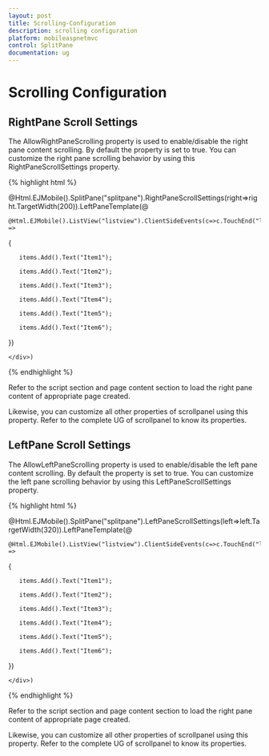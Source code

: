 ```yaml
---
layout: post
title: Scrolling-Configuration
description: scrolling configuration
platform: mobileaspnetmvc
control: SplitPane
documentation: ug
---
```


# Scrolling Configuration

## RightPane Scroll Settings

The AllowRightPaneScrolling property is used to enable/disable the right pane content scrolling. By default the property is set to true. You can customize the right pane scrolling behavior by using this RightPaneScrollSettings property. 

{% highlight html %}

@Html.EJMobile().SplitPane("splitpane").RightPaneScrollSettings(right=>right.TargetWidth(200)).LeftPaneTemplate(@<div>

    @Html.EJMobile().ListView("listview").ClientSideEvents(c=>c.TouchEnd("loadContent")).ShowHeader(false).Items(items =>

   {

       items.Add().Text("Item1");

       items.Add().Text("Item2");

       items.Add().Text("Item3");

       items.Add().Text("Item4");

       items.Add().Text("Item5");

       items.Add().Text("Item6");

   })

    </div>)            



{% endhighlight %}

Refer to the script section and page content section to load the right pane content of appropriate page created.

Likewise, you can customize all other properties of scrollpanel using this property. Refer to the complete UG of scrollpanel to know its properties.

## LeftPane Scroll Settings

The AllowLeftPaneScrolling property is used to enable/disable the left pane content scrolling. By default the property is set to true. You can customize the left pane scrolling behavior by using this LeftPaneScrollSettings property. 

{% highlight html %}

@Html.EJMobile().SplitPane("splitpane").LeftPaneScrollSettings(left=>left.TargetWidth(320)).LeftPaneTemplate(@<div>

    @Html.EJMobile().ListView("listview").ClientSideEvents(c=>c.TouchEnd("loadContent")).ShowHeader(false).Items(items =>

   {

       items.Add().Text("Item1");

       items.Add().Text("Item2");

       items.Add().Text("Item3");

       items.Add().Text("Item4");

       items.Add().Text("Item5");

       items.Add().Text("Item6");

   })

    </div>)

{% endhighlight %}

Refer to the script section and page content section to load the right pane content of appropriate page created. 

Likewise, you can customize all other properties of scrollpanel using this property. Refer to the complete UG of scrollpanel to know its properties.

